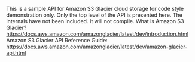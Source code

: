 This is a sample API for Amazon S3 Glacier cloud storage for code style demonstration only.
Only the top level of the API is presented here. The internals have not been included. It will not compile.
What is Amazon S3 Glacier? https://docs.aws.amazon.com/amazonglacier/latest/dev/introduction.html
Amazon S3 Glacier API Reference Guide: https://docs.aws.amazon.com/amazonglacier/latest/dev/amazon-glacier-api.html
